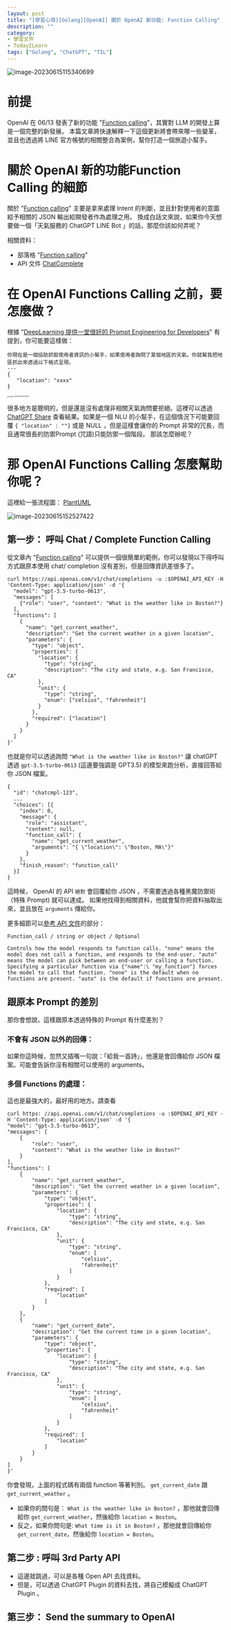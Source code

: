 ```yaml
---
layout: post
title: "[學習心得][Golang][OpenAI] 關於 OpenAI 新功能: Function Calling"
description: ""
category: 
- 學習文件
- TodayILearn
tags: ["Golang", "ChatGPT", "TIL"]
---
```


![image-20230615115340699](../images/2022/image-20230615115340699.png)

# 前提

OpenAI 在 06/13 發表了新的功能 "[Function calling](https://openai.com/blog/function-calling-and-other-api-updates)"，其實對 LLM 的開發上算是一個完整的新發展。 本篇文章將快速解釋一下這個更新將會帶來哪一些變革，並且也透過將 LINE 官方帳號的相關整合為案例，幫你打造一個旅遊小幫手。



# 關於 OpenAI 新的功能Function Calling 的細節

關於 "[Function calling](https://openai.com/blog/function-calling-and-other-api-updates)" 主要是拿來處理 Intent 的判斷，並且針對使用者的意圖給予相關的 JSON 輸出給開發者作為處理之用。 換成白話文來說，如果你今天想要做一個「天氣服務的 ChatGPT LINE Bot 」的話，那麼你該如何弄呢？

相關資料：

- 部落格 "[Function calling](https://openai.com/blog/function-calling-and-other-api-updates)" 
- API 文件 [ChatComplete](https://platform.openai.com/docs/api-reference/chat/create)



# 在 OpenAI Functions Calling 之前，要怎麼做？

根據 "[DeepLearning 提供一堂很好的 Prompt Engineering for Developers](https://learn.deeplearning.ai/chatgpt-prompt-eng/lesson/1/introduction)" 有提到，你可能要這樣做：

```
你現在是一個協助抓取使用者資訊的小幫手，如果使用者詢問了某個地區的天氣。你就幫我把地區抓出來透過以下格式呈現。 
---
{
   "location": "xxxx"
}
```

<img src="../images/2022/image-20230615123019584.png" alt="image-20230615123019584" style="zoom:25%;" />

很多地方是聰明的，但是還是沒有處理非相關天氣詢問要拒絕。這裡可以透過 [ChatGPT Share](https://chat.openai.com/share/0dbd39c6-246a-4ca4-b941-2a103ec1daf0) 查看結果。如果是一個 NLU 的小幫手，在這個情況下可能要回覆 `{ "location" : ""}` 或是 NULL ，但是這樣會讓你的 Prompt 非常的冗長，而且通常很長的防禦Prompt (咒語)只能防禦一個階段。 那該怎麼辦呢？



# 那 OpenAI Functions Calling 怎麼幫助你呢？

這裡給一張流程圖： [PlantUML](https://www.plantuml.com/plantuml/uml/TP5BIyD058Nt-HM7MIcqMTHTGEq355SML5oMCRbj1kSHvjwXr5_lf6cnXRZAOxxpCUVUEOkEafmjYW-cYEa3LgsMPP0AwZE_mJ2a9Un9vqU4yLW6bk0VLN4Y-z1hHtxnKXt3U4g-5XCyLjfQutSeXkCh-uvaSv9EO4Ej-yJzu2ulrNUnMQnxTPPTfcxK0AlROa2kzCyao1GYSRA2C_pNWp6ReQ5T96AioB99N6RNIAatyirPrWNFX2zTVqF2yQSB3Td-WvDpEfeVAiVwglUnAS8mwXGZUR67RF3-WBsH5Xf2hgEe9KL2s8xUTWArDTvmkucaENXLGMLhTxMQVgyLpFO_5jCChJNpULOIa7AcBEQvTtBs5m00) 

![image-20230615152527422](../images/2022/image-20230615152527422.png)


## 第一步： 呼叫 Chat / Complete Function Calling

 從文章內  "[Function calling](https://openai.com/blog/function-calling-and-other-api-updates)" 可以提供一個很簡單的範例，你可以發現以下得呼叫方式跟原本使用 chat/ completion 沒有差別，但是回傳資訊差很多了。

```
curl https://api.openai.com/v1/chat/completions -u :$OPENAI_API_KEY -H 'Content-Type: application/json' -d '{
  "model": "gpt-3.5-turbo-0613",
  "messages": [
    {"role": "user", "content": "What is the weather like in Boston?"}
  ],
  "functions": [
    {
      "name": "get_current_weather",
      "description": "Get the current weather in a given location",
      "parameters": {
        "type": "object",
        "properties": {
          "location": {
            "type": "string",
            "description": "The city and state, e.g. San Francisco, CA"
          },
          "unit": {
            "type": "string",
            "enum": ["celsius", "fahrenheit"]
          }
        },
        "required": ["location"]
      }
    }
  ]
}'
```

也就是你可以透過詢問 `"What is the weather like in Boston?"` 讓 chatGPT 透過 `gpt-3.5-turbo-0613` (這邊要強調是 GPT3.5) 的模型來跑分析，直接回答給你 JSON 檔案。

```
{
  "id": "chatcmpl-123",
  ...
  "choices": [{
    "index": 0,
    "message": {
      "role": "assistant",
      "content": null,
      "function_call": {
        "name": "get_current_weather",
        "arguments": "{ \"location\": \"Boston, MA\"}"
      }
    },
    "finish_reason": "function_call"
  }]
}
```

這時候， OpenAI 的 API `絕對` 會回覆給你 JSON ，不需要透過各種黑魔防禦術（特殊 Prompt) 就可以達成。 如果他找得到相關資料，他就會幫你把資料抽取出來，並且放在 `arguments` 傳給你。



更多細節可以[參考 API 文件](https://platform.openai.com/docs/api-reference/chat/create)的部分：

```
Function_call / string or object / Optional

Controls how the model responds to function calls. "none" means the model does not call a function, and responds to the end-user. "auto" means the model can pick between an end-user or calling a function. Specifying a particular function via {"name":\ "my_function"} forces the model to call that function. "none" is the default when no functions are present. "auto" is the default if functions are present.
```



## 跟原本 Prompt 的差別

那你會想說，這樣跟原本透過特殊的 Prompt 有什麼差別？

### **不會有 JSON 以外的回傳：**

如果你這時候，忽然又插嘴一句說：「給我一首詩」，他還是會回傳給你 JSON 檔案。可能會告訴你沒有相關可以使用的 arguments。

### **多個 Functions 的處理：**

這也是最強大的，最好用的地方。請查看

```
curl https: //api.openai.com/v1/chat/completions -u :$OPENAI_API_KEY -H 'Content-Type: application/json' -d '{
"model": "gpt-3.5-turbo-0613",
"messages": [
    {
        "role": "user",
        "content": "What is the weather like in Boston?"
    }
],
"functions": [
    {
        "name": "get_current_weather",
        "description": "Get the current weather in a given location",
        "parameters": {
            "type": "object",
            "properties": {
                "location": {
                    "type": "string",
                    "description": "The city and state, e.g. San Francisco, CA"
                },
                "unit": {
                    "type": "string",
                    "enum": [
                        "celsius",
                        "fahrenheit"
                    ]
                }
            },
            "required": [
                "location"
            ]
        }
    },
    {
        "name": "get_current_date",
        "description": "Get the current time in a given location",
        "parameters": {
            "type": "object",
            "properties": {
                "location": {
                    "type": "string",
                    "description": "The city and state, e.g. San Francisco, CA"
                },
                "unit": {
                    "type": "string",
                    "enum": [
                        "celsius",
                        "fahrenheit"
                    ]
                }
            },
            "required": [
                "location"
            ]
        }
    }
]
}'
```

你會發現，上面的程式碼有兩個 function 等著判別。 `get_current_date` 跟 `get_current_weather` 。

- 如果你的問句是： `What is the weather like in Boston?` ，那他就會回傳給你 `get_current_weather`，然後給你 `location = Boston`。
- 反之，如果你問句是: `What time is it in Boston?` ，那他就會回傳給你 `get_current_date`，然後給你 `location = Boston`。



## 第二步 : 呼叫 3rd Party API

- 這邊就跳過，可以是各種 Open API 去找資料。
- 但是，可以透過 ChatGPT Plugin 的資料去找，將自己模擬成 ChatGPT Plugin 。

## 第三步： Send the summary to OpenAI
